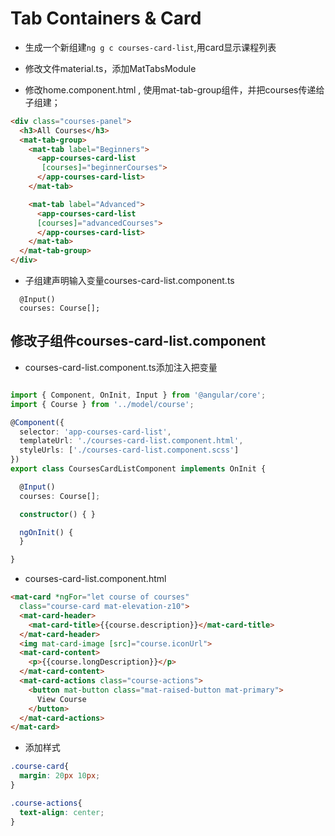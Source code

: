 # Tab Containers &  Card

* 生成一个新组建``ng g c courses-card-list``,用card显示课程列表

* 修改文件material.ts，添加MatTabsModule

* 修改home.component.html , 使用mat-tab-group组件，并把courses传递给子组建；

```html
<div class="courses-panel">
  <h3>All Courses</h3>
  <mat-tab-group>
    <mat-tab label="Beginners">
      <app-courses-card-list
       [courses]="beginnerCourses">
      </app-courses-card-list>
    </mat-tab>

    <mat-tab label="Advanced">
      <app-courses-card-list
      [courses]="advancedCourses">
      </app-courses-card-list>
    </mat-tab>
  </mat-tab-group>
</div>
```

* 子组建声明输入变量courses-card-list.component.ts

```
  @Input()
  courses: Course[];
```


## 修改子组件courses-card-list.component

* courses-card-list.component.ts添加注入把变量  

```ts

import { Component, OnInit, Input } from '@angular/core';
import { Course } from '../model/course';

@Component({
  selector: 'app-courses-card-list',
  templateUrl: './courses-card-list.component.html',
  styleUrls: ['./courses-card-list.component.scss']
})
export class CoursesCardListComponent implements OnInit {

  @Input()
  courses: Course[];

  constructor() { }

  ngOnInit() {
  }

}

```

* courses-card-list.component.html

```html
<mat-card *ngFor="let course of courses" 
  class="course-card mat-elevation-z10">
  <mat-card-header>
    <mat-card-title>{{course.description}}</mat-card-title>
  </mat-card-header>
  <img mat-card-image [src]="course.iconUrl">
  <mat-card-content>
    <p>{{course.longDescription}}</p>
  </mat-card-content>
  <mat-card-actions class="course-actions">
    <button mat-button class="mat-raised-button mat-primary">
      View Course
    </button>
  </mat-card-actions>
</mat-card>
```

* 添加样式

```css
.course-card{
  margin: 20px 10px;
}

.course-actions{
  text-align: center;
}
```
